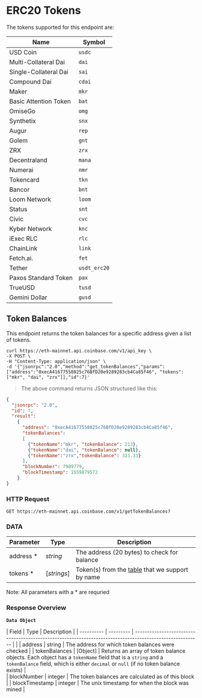 # ERC20 Tokens

The tokens supported for this endpoint are:

| Name                 | Symbol       |
| -------------------- | ------------ |
| USD Coin             | `usdc`       |
| Multi-Collateral Dai | `dai`        |
| Single-Collateral Dai | `sai`        |
| Compound Dai | `cdai`        |
| Maker                 | `mkr`   |
| Basic Attention Token | `bat`   |
| OmiseGo               | `omg`   |
| Synthetix                 | `snx`   |
| Augur                 | `rep`   |
| Golem                 | `gnt`   |
| ZRX                   | `zrx`   |
| Decentraland          | `mana`  |
| Numerai               | `nmr`   |
| Tokencard             | `tkn`   |
| Bancor                | `bnt`   |
| Loom Network          | `loom`  |
| Status                | `snt`   |
| Civic                 | `cvc`   |
| Kyber Network         | `knc`   |
| iExec RLC             | `rlc`   |
| ChainLink             | `link`  |
| Fetch.ai.             | `fet`   |
| Tether               | `usdt_erc20` |
| Paxos Standard Token | `pax`        |
| TrueUSD              | `tusd`       |
| Gemini Dollar        | `gusd`       |


## Token Balances

This endpoint returns the token balances for a specific address given a list of tokens.


```shell
curl https://eth-mainnet.api.coinbase.com/v1/api_key \
-X POST \
-H "Content-Type: application/json" \
-d '{"jsonrpc":"2.0","method":"get_tokenBalances","params":["address":"0xecA41677558025c76BfD20e9289283cb4Ca85f46", "tokens":["mkr", "dai", "zrx"]],"id":7}'
```

> The above command returns JSON structured like this:

```json
{
  "jsonrpc": "2.0",
  "id": 7,
  "result": 
    {
      "address": "0xecA41677558025c76BfD20e9289283cb4Ca85f46",
      "tokenBalances": 
      [
        {"tokenName":"mkr", "tokenBalance": 213},
        {"tokenName":"dai", "tokenBalance": null},
        {"tokenName":"zrx","tokenBalance": 323.33}
      ],
      "blockNumber": 7909779,
      "blockTimestamp": 1559879572
    }
}
```


### HTTP Request

`GET https://eth-mainnet.api.coinbase.com/v1/getTokenBalances?`

### DATA

| Parameter | Type     | Description                                         |
| --------- | -------- | --------------------------------------------------- |
| address \*       | _string_ | The address (20 bytes) to check for balance                                |
| tokens \*    | [_strings_] | Token(s) from the [table](#erc20-tokens) that we support by name               |

<aside class="notice">
Note: All parameters with a * are requried
</aside>


### Response Overview

**`Data Object`**

| Field      | Type      | Description                                                                                               |
| ---------- | --------- | --------------------------------------------------------------------------------------------------------- |                                                                           |
| address     | string | The address for which token balances were checked |
| tokenBalances | [Object] | Returns an array of token balance objects. Each object has a `tokenName` field that is a `string` and a `tokenBalance` field, which is either `decimal` or `null` (if no token balance exists) |                              
| blockNumber     | integer | The token balances are calculated as of this block |
| blockTimestamp | integer | The unix timestamp for when the block was mined |

